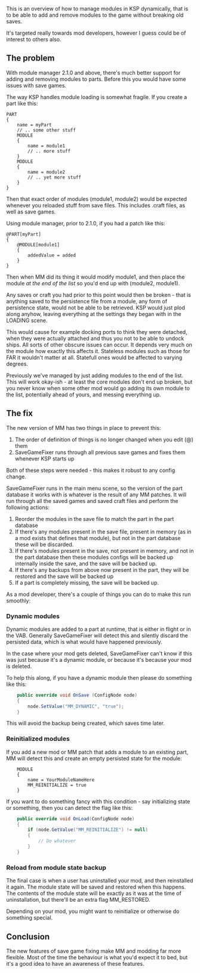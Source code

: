 This is an overview of how to manage modules in KSP dynamically, that is to be able to add and remove modules to the game without breaking old saves.

It's targeted really towards mod developers, however I guess could be of interest to others also.



## The problem

With module manager 2.1.0 and above, there's much better support for adding and removing modules to parts. Before this you would have some issues with save games.

The way KSP handles module loading is somewhat fragile. If you create a part like this:

````
PART
{
	name = myPart
	// .. some other stuff
	MODULE
	{
		name = module1
		// .. more stuff
	}
	MODULE
	{
		name = module2
		// .. yet more stuff
	}
}
````

Then that exact order of modules (module1, module2) would be expected whenever you reloaded stuff from save files. This includes .craft files, as well as save games.

Using module manager, prior to 2.1.0, if you had a patch like this:

````
@PART[myPart]
{
	@MODULE[module1]
	{
		addedValue = added
	}
}
````

Then when MM did its thing it would modify module1, and then place the module *at the end of the list* so you'd end up with (module2, module1).

Any saves or craft you had prior to this point would then be broken - that is anything saved to the persistence file from a module, any form of persistence state, would not be able to be retrieved. KSP would just plod along anyhow, leaving everything at the settings they began with in the LOADING scene. 

This would cause for example docking ports to think they were detached, when they were actually attached and thus you not to be able to undock ships. All sorts of other obscure issues can occur. It depends very much on the module how exactly this affects it. Stateless modules such as those for FAR it wouldn't matter at all. Statefull ones would be affected to varying degrees.

Previously we've managed by just adding modules to the end of the list. This will work okay-ish - at least the core modules don't end up broken, but you never know when some other mod would go adding its own module to the list, potentially ahead of yours, and messing everything up. 

## The fix

The new version of MM has two things in place to prevent this:

1. The order of definition of things is no longer changed when you edit (@) them
1. SaveGameFixer runs through all previous save games and fixes them whenever KSP starts up

Both of these steps were needed - this makes it robust to any config change.

SaveGameFixer runs in the main menu scene, so the version of the part database it works with is whatever is the result of any MM patches. It will run through all the saved games and saved craft files and perform the following actions:

1. Reorder the modules in the save file to match the part in the part database
1. If there's any modules present in the save file, present in memory (as in a mod exists that defines that module), but not in the part database these will be discarded.
1. If there's modules present in the save, not present in memory, and not in the part database then these modules configs will be backed up internally inside the save, and the save will be backed up.
1. If there's any backups from above now present in the part, they will be restored and the save will be backed up
1. If a part is completely missing, the save will be backed up.

As a mod developer, there's a couple of things you can do to make this run smoothly:

### Dynamic modules

Dynamic modules are added to a part at runtime, that is either in flight or in the VAB. Generally SaveGameFixer will detect this and silently discard the persisted data, which is what would have happened previously.

In the case where your mod gets deleted, SaveGameFixer can't know if this was just because it's a dynamic module, or because it's because your mod is deleted. 

To help this along, if you have a dynamic module then please do something like this:

````c#
    public override void OnSave (ConfigNode node)
    {
        node.SetValue("MM_DYNAMIC", "true");
    }
````

This will avoid the backup being created, which saves time later.

### Reinitialized modules

If you add a new mod or MM patch that adds a module to an existing part, MM will detect this and create an empty persisted state for the module:

````
    MODULE
    {
        name = YourModuleNameHere
        MM_REINITIALIZE = true
    }
````

If you want to do something fancy with this condition - say initializing state or something, then you can detect the flag like this:

````c#
    public override void OnLoad(ConfigNode node)
    {
        if (node.GetValue("MM_REINITIALIZE") != null)
        {
            // Do whatever
        }
    }
````

### Reload from module state backup

The final case is when a user has uninstalled your mod, and then reinstalled it again. The module state will be saved and restored when this happens. The contents of the module state will be exactly as it was at the time of uninstallation, but there'll be an extra flag MM_RESTORED.

Depending on your mod, you might want to reinitialize or otherwise do something special. 


## Conclusion

The new features of save game fixing make MM and modding far more flexible. Most of the time the behaviour is what you'd expect it to bed, but it's a good idea to have an awareness of these features.